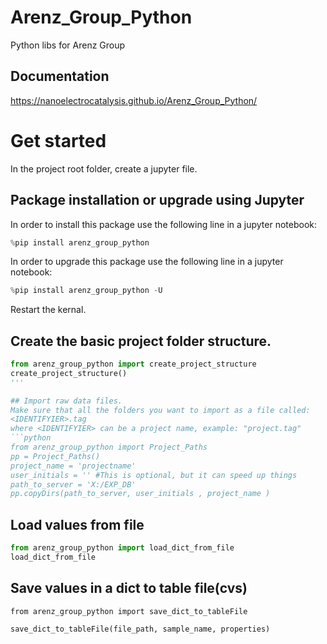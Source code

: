 # Arenz_Group_Python
Python libs for Arenz Group

## Documentation

https://nanoelectrocatalysis.github.io/Arenz_Group_Python/

# Get started
In the project root folder, create a jupyter file.

## Package installation or upgrade using Jupyter

In order to install this package use the following line in a jupyter notebook: 
```python
%pip install arenz_group_python
```
In order to upgrade this package use the following line in a jupyter notebook: 

```python
%pip install arenz_group_python -U
```

Restart the kernal.

## Create the basic project folder structure.

```python
from arenz_group_python import create_project_structure
create_project_structure()
'''

## Import raw data files.
Make sure that all the folders you want to import as a file called:
<IDENTIFYIER>.tag 
where <IDENTIFYIER> can be a project name, example: "project.tag"
```python
from arenz_group_python import Project_Paths
pp = Project_Paths()
project_name = 'projectname'
user_initials = '' #This is optional, but it can speed up things
path_to_server = 'X:/EXP_DB'
pp.copyDirs(path_to_server, user_initials , project_name )
```

## Load values from file
```python
from arenz_group_python import load_dict_from_file
load_dict_from_file

```

## Save values in a dict to table file(cvs)
```
from arenz_group_python import save_dict_to_tableFile
 
save_dict_to_tableFile(file_path, sample_name, properties)
```
